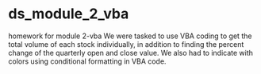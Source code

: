 # ds_module_2_vba
homework for module 2-vba 
We were tasked to use VBA coding to get the total volume of each stock individually, in addition to finding the percent change of the quarterly open and close value. 
We also had to indicate with colors using conditional formatting in VBA code.
